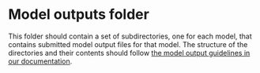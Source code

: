 # Model outputs folder

This folder should contain a set of subdirectories, one for each model, that contains submitted model output files for that model. The structure of the directories and their contents should follow [the model output guidelines in our documentation](tbd).
